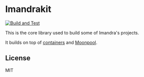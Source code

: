 
# Imandrakit

[![Build and Test](https://github.com/imandra-ai/imandrakit/actions/workflows/main.yml/badge.svg)](https://github.com/imandra-ai/imandrakit/actions/workflows/main.yml)

This is the core library used to build some of Imandra's projects.

It builds on top of [containers](https://github.com/c-cube/ocaml-containers/)
and [Moonpool](https://github.com/c-cube/moonpool/).

## License

MIT
